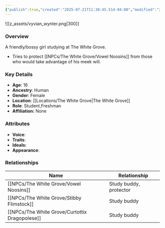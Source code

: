 ```yaml
---
{"publish":true,"created":"2025-07-21T11:30:45.514-04:00","modified":"2025-07-21T16:27:02.998-04:00","published":"2025-07-21T16:27:02.998-04:00","cssclasses":"","Age":"16","Ancestry":"Human","Gender":"Female","Location":["[[The White Grove]]"],"Role":["Student","Freshman"],"Affiliation":["None"]}
---
```



![[z_assets/vyvian_wynter.png|300]]

### Overview
A friendly/bossy girl studying at The White Grove.

- Tries to protect [[NPCs/The White Grove/Vowel Noosins]] from those who would take advantage of his meek will.

### Key Details
- **Age**: 16
- **Ancestry**: Human
- **Gender**: Female
- **Location**: [[Locations/The White Grove\|The White Grove]]
- **Role**: Student,Freshman
- **Affiliation:** None

### Attributes
- **Voice**: 
- **Traits**: 
- **Ideals:** 
- **Appearance**:

### Relationships

| Name                      | Relationship           |
| ------------------------- | ---------------------- |
| [[NPCs/The White Grove/Vowel Noosins]]         | Study buddy, protector |
| [[NPCs/The White Grove/Stibby Flimstock]]      | Study buddy            |
| [[NPCs/The White Grove/Curtottix Dragopolese]] | Study buddy            |

